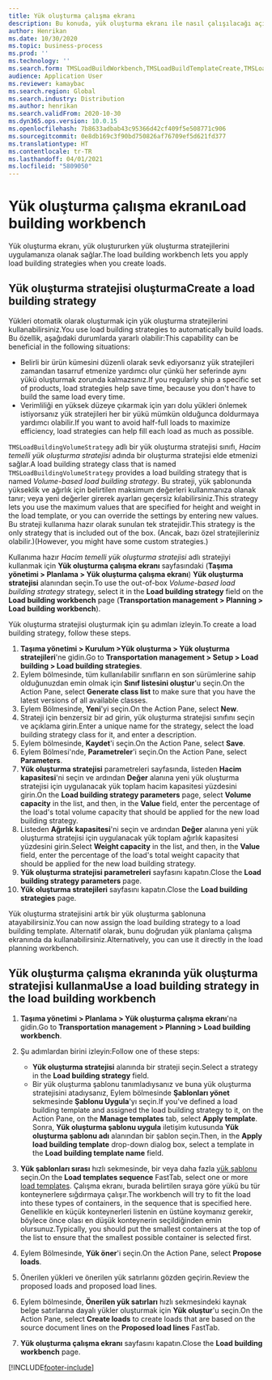 ```yaml
---
title: Yük oluşturma çalışma ekranı
description: Bu konuda, yük oluşturma ekranı ile nasıl çalışılacağı açıklanmaktadır.
author: Henrikan
ms.date: 10/30/2020
ms.topic: business-process
ms.prod: ''
ms.technology: ''
ms.search.form: TMSLoadBuildWorkbench,TMSLoadBuildTemplateCreate,TMSLoadBuildStrategy,TMSLoadBuildTemplateApply
audience: Application User
ms.reviewer: kamaybac
ms.search.region: Global
ms.search.industry: Distribution
ms.author: henrikan
ms.search.validFrom: 2020-10-30
ms.dyn365.ops.version: 10.0.15
ms.openlocfilehash: 7b8633adbab43c95366d42cf409f5e508771c906
ms.sourcegitcommit: 0e8db169c3f90bd750826af76709ef5d621fd377
ms.translationtype: HT
ms.contentlocale: tr-TR
ms.lasthandoff: 04/01/2021
ms.locfileid: "5809050"
---
```

# <a name="load-building-workbench"></a><span data-ttu-id="9dfbb-103">Yük oluşturma çalışma ekranı</span><span class="sxs-lookup"><span data-stu-id="9dfbb-103">Load building workbench</span></span>

<span data-ttu-id="9dfbb-104">Yük oluşturma ekranı, yük oluştururken yük oluşturma stratejilerini uygulamanıza olanak sağlar.</span><span class="sxs-lookup"><span data-stu-id="9dfbb-104">The load building workbench lets you apply load building strategies when you create loads.</span></span>

## <a name="create-a-load-building-strategy"></a><span data-ttu-id="9dfbb-105">Yük oluşturma stratejisi oluşturma</span><span class="sxs-lookup"><span data-stu-id="9dfbb-105">Create a load building strategy</span></span>

<span data-ttu-id="9dfbb-106">Yükleri otomatik olarak oluşturmak için yük oluşturma stratejilerini kullanabilirsiniz.</span><span class="sxs-lookup"><span data-stu-id="9dfbb-106">You use load building strategies to automatically build loads.</span></span> <span data-ttu-id="9dfbb-107">Bu özellik, aşağıdaki durumlarda yararlı olabilir:</span><span class="sxs-lookup"><span data-stu-id="9dfbb-107">This capability can be beneficial in the following situations:</span></span>

- <span data-ttu-id="9dfbb-108">Belirli bir ürün kümesini düzenli olarak sevk ediyorsanız yük stratejileri zamandan tasarruf etmenize yardımcı olur çünkü her seferinde aynı yükü oluşturmak zorunda kalmazsınız.</span><span class="sxs-lookup"><span data-stu-id="9dfbb-108">If you regularly ship a specific set of products, load strategies help save time, because you don't have to build the same load every time.</span></span>
- <span data-ttu-id="9dfbb-109">Verimliliği en yüksek düzeye çıkarmak için yarı dolu yükleri önlemek istiyorsanız yük stratejileri her bir yükü mümkün olduğunca doldurmaya yardımcı olabilir.</span><span class="sxs-lookup"><span data-stu-id="9dfbb-109">If you want to avoid half-full loads to maximize efficiency, load strategies can help fill each load as much as possible.</span></span>

<span data-ttu-id="9dfbb-110">`TMSLoadBuildingVolumeStrategy` adlı bir yük oluşturma stratejisi sınıfı, *Hacim temelli yük oluşturma stratejisi* adında bir oluşturma stratejisi elde etmenizi sağlar.</span><span class="sxs-lookup"><span data-stu-id="9dfbb-110">A load building strategy class that is named `TMSLoadBuildingVolumeStrategy` provides a load building strategy that is named *Volume-based load building strategy*.</span></span> <span data-ttu-id="9dfbb-111">Bu strateji, yük şablonunda yükseklik ve ağırlık için belirtilen maksimum değerleri kullanmanıza olanak tanır; veya yeni değerler girerek ayarları geçersiz kılabilirsiniz.</span><span class="sxs-lookup"><span data-stu-id="9dfbb-111">This strategy lets you use the maximum values that are specified for height and weight in the load template, or you can override the settings by entering new values.</span></span> <span data-ttu-id="9dfbb-112">Bu strateji kullanıma hazır olarak sunulan tek stratejidir.</span><span class="sxs-lookup"><span data-stu-id="9dfbb-112">This strategy is the only strategy that is included out of the box.</span></span> <span data-ttu-id="9dfbb-113">(Ancak, bazı özel stratejileriniz olabilir.)</span><span class="sxs-lookup"><span data-stu-id="9dfbb-113">(However, you might have some custom strategies.)</span></span>

<span data-ttu-id="9dfbb-114">Kullanıma hazır *Hacim temelli yük oluşturma stratejisi* adlı stratejiyi kullanmak için **Yük oluşturma çalışma ekranı** sayfasındaki (**Taşıma yönetimi &gt; Planlama &gt; Yük oluşturma çalışma ekranı**) **Yük oluşturma stratejisi** alanından seçin.</span><span class="sxs-lookup"><span data-stu-id="9dfbb-114">To use the out-of-box *Volume-based load building strategy* strategy, select it in the **Load building strategy** field on the **Load building workbench** page (**Transportation management &gt; Planning &gt; Load building workbench**).</span></span>

<span data-ttu-id="9dfbb-115">Yük oluşturma stratejisi oluşturmak için şu adımları izleyin.</span><span class="sxs-lookup"><span data-stu-id="9dfbb-115">To create a load building strategy, follow these steps.</span></span>

1. <span data-ttu-id="9dfbb-116">**Taşıma yönetimi &gt; Kurulum &gt;Yük oluşturma &gt; Yük oluşturma stratejileri**'ne gidin.</span><span class="sxs-lookup"><span data-stu-id="9dfbb-116">Go to **Transportation management &gt; Setup &gt; Load building &gt; Load building strategies**.</span></span>
1. <span data-ttu-id="9dfbb-117">Eylem bölmesinde, tüm kullanılabilir sınıfların en son sürümlerine sahip olduğunuzdan emin olmak için **Sınıf listesini oluştur**'u seçin.</span><span class="sxs-lookup"><span data-stu-id="9dfbb-117">On the Action Pane, select **Generate class list** to make sure that you have the latest versions of all available classes.</span></span>
1. <span data-ttu-id="9dfbb-118">Eylem Bölmesinde, **Yeni**'yi seçin.</span><span class="sxs-lookup"><span data-stu-id="9dfbb-118">On the Action Pane, select **New**.</span></span>
1. <span data-ttu-id="9dfbb-119">Strateji için benzersiz bir ad girin, yük oluşturma stratejisi sınıfını seçin ve açıklama girin.</span><span class="sxs-lookup"><span data-stu-id="9dfbb-119">Enter a unique name for the strategy, select the load building strategy class for it, and enter a description.</span></span>
1. <span data-ttu-id="9dfbb-120">Eylem bölmesinde, **Kaydet**'i seçin.</span><span class="sxs-lookup"><span data-stu-id="9dfbb-120">On the Action Pane, select **Save**.</span></span>
1. <span data-ttu-id="9dfbb-121">Eylem Bölmesi'nde, **Parametreler**'i seçin.</span><span class="sxs-lookup"><span data-stu-id="9dfbb-121">On the Action Pane, select **Parameters**.</span></span>
1. <span data-ttu-id="9dfbb-122">**Yük oluşturma stratejisi** parametreleri sayfasında, listeden **Hacim kapasitesi**'ni seçin ve ardından **Değer** alanına yeni yük oluşturma stratejisi için uygulanacak yük toplam hacim kapasitesi yüzdesini girin.</span><span class="sxs-lookup"><span data-stu-id="9dfbb-122">On the **Load building strategy parameters** page, select **Volume capacity** in the list, and then, in the **Value** field, enter the percentage of the load's total volume capacity that should be applied for the new load building strategy.</span></span>
1. <span data-ttu-id="9dfbb-123">Listeden **Ağırlık kapasitesi**'ni seçin ve ardından **Değer** alanına yeni yük oluşturma stratejisi için uygulanacak yük toplam ağırlık kapasitesi yüzdesini girin.</span><span class="sxs-lookup"><span data-stu-id="9dfbb-123">Select **Weight capacity** in the list, and then, in the **Value** field, enter the percentage of the load's total weight capacity that should be applied for the new load building strategy.</span></span>
1. <span data-ttu-id="9dfbb-124">**Yük oluşturma stratejisi parametreleri** sayfasını kapatın.</span><span class="sxs-lookup"><span data-stu-id="9dfbb-124">Close the **Load building strategy parameters** page.</span></span>
1. <span data-ttu-id="9dfbb-125">**Yük oluşturma stratejileri** sayfasını kapatın.</span><span class="sxs-lookup"><span data-stu-id="9dfbb-125">Close the **Load building strategies** page.</span></span>

<span data-ttu-id="9dfbb-126">Yük oluşturma stratejisini artık bir yük oluşturma şablonuna atayabilirsiniz.</span><span class="sxs-lookup"><span data-stu-id="9dfbb-126">You can now assign the load building strategy to a load building template.</span></span> <span data-ttu-id="9dfbb-127">Alternatif olarak, bunu doğrudan yük planlama çalışma ekranında da kullanabilirsiniz.</span><span class="sxs-lookup"><span data-stu-id="9dfbb-127">Alternatively, you can use it directly in the load planning workbench.</span></span>

## <a name="use-a-load-building-strategy-in-the-load-building-workbench"></a><span data-ttu-id="9dfbb-128">Yük oluşturma çalışma ekranında yük oluşturma stratejisi kullanma</span><span class="sxs-lookup"><span data-stu-id="9dfbb-128">Use a load building strategy in the load building workbench</span></span>

1. <span data-ttu-id="9dfbb-129">**Taşıma yönetimi &gt; Planlama &gt; Yük oluşturma çalışma ekranı**'na gidin.</span><span class="sxs-lookup"><span data-stu-id="9dfbb-129">Go to **Transportation management &gt; Planning &gt; Load building workbench**.</span></span>
1. <span data-ttu-id="9dfbb-130">Şu adımlardan birini izleyin:</span><span class="sxs-lookup"><span data-stu-id="9dfbb-130">Follow one of these steps:</span></span>

    - <span data-ttu-id="9dfbb-131">**Yük oluşturma stratejisi** alanında bir strateji seçin.</span><span class="sxs-lookup"><span data-stu-id="9dfbb-131">Select a strategy in the **Load building strategy** field.</span></span>
    - <span data-ttu-id="9dfbb-132">Bir yük oluşturma şablonu tanımladıysanız ve buna yük oluşturma stratejisini atadıysanız, Eylem bölmesinde **Şablonları yönet** sekmesinde **Şablonu Uygula**'yı seçin.</span><span class="sxs-lookup"><span data-stu-id="9dfbb-132">If you've defined a load building template and assigned the load building strategy to it, on the Action Pane, on the **Manage templates** tab, select **Apply template**.</span></span> <span data-ttu-id="9dfbb-133">Sonra, **Yük oluşturma şablonu uygula** iletişim kutusunda **Yük oluşturma şablonu adı** alanından bir şablon seçin.</span><span class="sxs-lookup"><span data-stu-id="9dfbb-133">Then, in the **Apply load building template** drop-down dialog box, select a template in the **Load building template name** field.</span></span>

1. <span data-ttu-id="9dfbb-134">**Yük şablonları sırası** hızlı sekmesinde, bir veya daha fazla [yük şablonu](load-template.md) seçin.</span><span class="sxs-lookup"><span data-stu-id="9dfbb-134">On the **Load templates sequence** FastTab, select one or more [load templates](load-template.md).</span></span> <span data-ttu-id="9dfbb-135">Çalışma ekranı, burada belirtilen sıraya göre yükü bu tür konteynerlere sığdırmaya çalışır.</span><span class="sxs-lookup"><span data-stu-id="9dfbb-135">The workbench will try to fit the load into these types of containers, in the sequence that is specified here.</span></span> <span data-ttu-id="9dfbb-136">Genellikle en küçük konteynerleri listenin en üstüne koymanız gerekir, böylece önce olası en düşük konteynerin seçildiğinden emin olursunuz.</span><span class="sxs-lookup"><span data-stu-id="9dfbb-136">Typically, you should put the smallest containers at the top of the list to ensure that the smallest possible container is selected first.</span></span>
1. <span data-ttu-id="9dfbb-137">Eylem Bölmesinde, **Yük öner**'i seçin.</span><span class="sxs-lookup"><span data-stu-id="9dfbb-137">On the Action Pane, select **Propose loads**.</span></span>
1. <span data-ttu-id="9dfbb-138">Önerilen yükleri ve önerilen yük satırlarını gözden geçirin.</span><span class="sxs-lookup"><span data-stu-id="9dfbb-138">Review the proposed loads and proposed load lines.</span></span>
1. <span data-ttu-id="9dfbb-139">Eylem bölmesinde, **Önerilen yük satırları** hızlı sekmesindeki kaynak belge satırlarına dayalı yükler oluşturmak için **Yük oluştur**'u seçin.</span><span class="sxs-lookup"><span data-stu-id="9dfbb-139">On the Action Pane, select **Create loads** to create loads that are based on the source document lines on the **Proposed load lines** FastTab.</span></span>
1. <span data-ttu-id="9dfbb-140">**Yük oluşturma çalışma ekranı** sayfasını kapatın.</span><span class="sxs-lookup"><span data-stu-id="9dfbb-140">Close the **Load building workbench** page.</span></span>


[!INCLUDE[footer-include](../../../includes/footer-banner.md)]